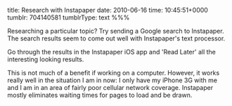 title: Research with Instapaper
date: 2010-06-16
time: 10:45:51+0000
tumblr: 704140581
tumblrType: text
%%%

Researching a particular topic? Try sending a Google search to Instapaper. The search results seem to come out well with Instapaper's text processor. 

Go through the results in the Instapaper iOS app and 'Read Later' all the interesting looking results. 

This is not much of a benefit if working on a computer. However, it works really well in the situation I am in now: I only have my iPhone 3G with me and I am in an area of fairly poor cellular network coverage. Instapaper mostly eliminates waiting times for pages to load and be drawn. 
